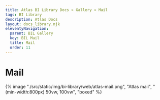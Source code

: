 ```yaml
---
title: Atlas BI Library Docs » Gallery » Mail
tags: BI Library
description: Atlas Docs
layout: docs_library.njk
eleventyNavigation:
  parent: BIL Gallery
  key: BIL Mail
  title: Mail
  order: 11
---
```


# Mail

{% image "./src/static/img/bi-library/web/atlas-mail.png", "Atlas mail", "(min-width:800px) 50vw, 100vw", "boxed" %}
